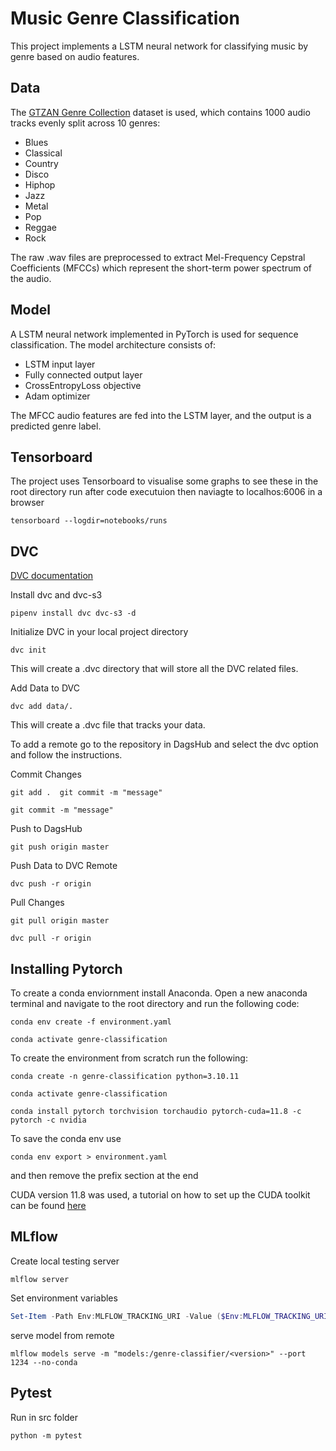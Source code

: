 # Music Genre Classification

This project implements a LSTM neural network for classifying music by genre based on audio features.

## Data

The [GTZAN Genre Collection](https://www.kaggle.com/datasets/andradaolteanu/gtzan-dataset-music-genre-classification/) dataset is used, which contains 1000 audio tracks evenly split across 10 genres:

- Blues
- Classical  
- Country
- Disco
- Hiphop
- Jazz  
- Metal
- Pop
- Reggae
- Rock

The raw .wav files are preprocessed to extract Mel-Frequency Cepstral Coefficients (MFCCs) which represent the short-term power spectrum of the audio.

## Model

A LSTM neural network implemented in PyTorch is used for sequence classification. The model architecture consists of:

- LSTM input layer
- Fully connected output layer
- CrossEntropyLoss objective
- Adam optimizer

The MFCC audio features are fed into the LSTM layer, and the output is a predicted genre label.

## Tensorboard

The project uses Tensorboard to visualise some graphs to see these in the root directory run after code executuion then naviagte to localhos:6006 in a browser

```shell
tensorboard --logdir=notebooks/runs
```

## DVC

[DVC documentation](https://dvc.org/doc/start)

Install dvc and dvc-s3

```shell
pipenv install dvc dvc-s3 -d
```

Initialize DVC in your local project directory

```shell
dvc init
```

This will create a .dvc directory that will store all the DVC related files.

Add Data to DVC

```shell
dvc add data/.
```

This will create a .dvc file that tracks your data.

To add a remote go to the repository in DagsHub and select the dvc option and follow the instructions.

Commit Changes

```shell
git add .  git commit -m "message"
```

```shell
git commit -m "message"
```

Push to DagsHub

```shell
git push origin master
```

Push Data to DVC Remote

```shell
dvc push -r origin
```

Pull Changes

```shell
git pull origin master
```

```shell
dvc pull -r origin
```

## Installing Pytorch

To create a conda enviornment install Anaconda. Open a new anaconda terminal and navigate to the root directory and run the following code:

```shell
conda env create -f environment.yaml
```

```shell
conda activate genre-classification
```

To create the environment from scratch run the following:

```shell
conda create -n genre-classification python=3.10.11
```

```shell
conda activate genre-classification
```

```shell
conda install pytorch torchvision torchaudio pytorch-cuda=11.8 -c pytorch -c nvidia
```

To save the conda env use

```shell
conda env export > environment.yaml
```

and then remove the prefix section at the end

CUDA version 11.8 was used, a tutorial on how to set up the CUDA toolkit can be found [here](https://www.youtube.com/watch?v=r7Am-ZGMef8)

## MLflow

Create local testing server

```shell
mlflow server
```

Set environment variables

```powershell
Set-Item -Path Env:MLFLOW_TRACKING_URI -Value ($Env:MLFLOW_TRACKING_URI + "https://dagshub.com/stephenjera/Genre-Classification.mlflow")
```

serve model from remote

```shell
mlflow models serve -m "models:/genre-classifier/<version>" --port 1234 --no-conda
```

## Pytest

Run in src folder  

```shell
python -m pytest
```

